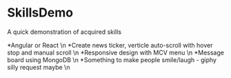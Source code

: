 # SkillsDemo
A quick demonstration of acquired skills

*Angular or React \n
*Create news ticker, verticle auto-scroll with hover stop and manual scroll \n
*Responsive design with MCV menu \n
*Message board using MongoDB \n
*Something to make people smile/laugh - giphy silly request maybe \n
